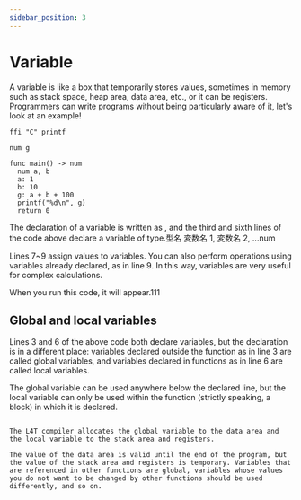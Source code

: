 ```yaml
---
sidebar_position: 3
---
```


# Variable

A variable is like a box that temporarily stores values, sometimes in memory such as stack space, heap area, data area, etc., or it can be registers. Programmers can write programs without being particularly aware of it, let's look at an example!

```
ffi "C" printf

num g

func main() -> num
  num a, b
  a: 1
  b: 10
  g: a + b + 100
  printf("%d\n", g)
  return 0

```

The declaration of a variable is written as , and the third and sixth lines of the code above declare a variable of type.型名 変数名 1, 変数名 2, ...num

Lines 7~9 assign values to variables. You can also perform operations using variables already declared, as in line 9. In this way, variables are very useful for complex calculations.

When you run this code, it will appear.111

## Global and local variables

Lines 3 and 6 of the above code both declare variables, but the declaration is in a different place: variables declared outside the function as in line 3 are called global variables, and variables declared in functions as in line 6 are called local variables.

The global variable can be used anywhere below the declared line, but the local variable can only be used within the function (strictly speaking, a block) in which it is declared.

```Level up!

The L4T compiler allocates the global variable to the data area and the local variable to the stack area and registers.

The value of the data area is valid until the end of the program, but the value of the stack area and registers is temporary. Variables that are referenced in other functions are global, variables whose values you do not want to be changed by other functions should be used differently, and so on.
```
